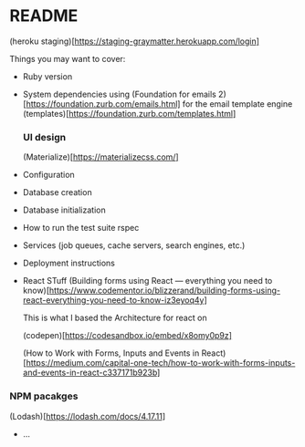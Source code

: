 # README

(heroku staging)[https://staging-graymatter.herokuapp.com/login]

Things you may want to cover:

- Ruby version

- System dependencies
  using (Foundation for emails 2)[https://foundation.zurb.com/emails.html] for the email template engine
  (templates)[https://foundation.zurb.com/templates.html]

  ### UI design

  (Materialize)[https://materializecss.com/]

- Configuration

- Database creation

- Database initialization

- How to run the test suite
  rspec

* Services (job queues, cache servers, search engines, etc.)

* Deployment instructions

* React STuff
  (Building forms using React — everything you need to know)[https://www.codementor.io/blizzerand/building-forms-using-react-everything-you-need-to-know-iz3eyoq4y]

  This is what I based the Architecture for react on

  (codepen)[https://codesandbox.io/embed/x8omy0p9z]

  (How to Work with Forms, Inputs and Events in React)[https://medium.com/capital-one-tech/how-to-work-with-forms-inputs-and-events-in-react-c337171b923b]

### NPM pacakges

(Lodash)[https://lodash.com/docs/4.17.11]

- ...
